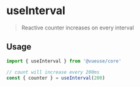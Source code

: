# useInterval

> Reactive counter increases on every interval

## Usage

```jsx
import { useInterval } from '@vueuse/core'

// count will increase every 200ms
const { counter } = useInterval(200)
```
